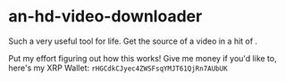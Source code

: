# an-hd-video-downloader
Such a very useful tool for life. Get the source of a video in a hit of <ENTER>.

Put my effort figuring out how this works! Give me money if you'd like to, here's my XRP Wallet: `rHGCdkCJyec4ZWSFsqYMJT61QjRn7AUbUK`

